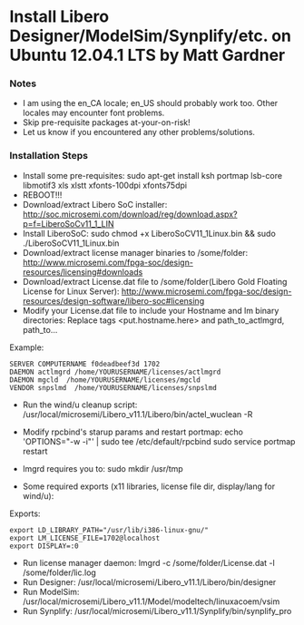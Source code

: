 # Install Libero Designer/ModelSim/Synplify/etc. on Ubuntu 12.04.1 LTS by Matt Gardner

### Notes
- I am using the en_CA locale; en_US should probably work too. Other locales may encounter font problems.
- Skip pre-requisite packages at-your-on-risk!
- Let us know if you encountered any other problems/solutions.

### Installation Steps

*	Install some pre-requisites: sudo apt-get install ksh portmap lsb-core libmotif3 xls xlstt xfonts-100dpi xfonts75dpi
*	REBOOT!!!
*	Download/extract Libero SoC installer: http://soc.microsemi.com/download/reg/download.aspx?p=f=LiberoSoCv11_1_LIN
*	Install LiberoSoC: sudo chmod +x LiberoSoCV11_1Linux.bin && sudo ./LiberoSoCV11_1Linux.bin
*	Download/extract license manager binaries to /some/folder: http://www.microsemi.com/fpga-soc/design-resources/licensing#downloads
*	Download/extract License.dat file to /some/folder(Libero Gold Floating License for Linux Server):  http://www.microsemi.com/fpga-soc/design-resources/design-software/libero-soc#licensing
*	Modify your License.dat file to include your Hostname and lm binary directories: Replace tags <put.hostname.here>  and path_to_actlmgrd, path_to...

Example:
	
	SERVER COMPUTERNAME f0deadbeef3d 1702
	DAEMON actlmgrd /home/YOURUSERNAME/licenses/actlmgrd
	DAEMON mgcld  /home/YOURUSERNAME/licenses/mgcld
	VENDOR snpslmd  /home/YOURUSERNAME/licenses/snpslmd

*	Run the wind/u cleanup script: /usr/local/microsemi/Libero_v11.1/Libero/bin/actel_wuclean -R
*	Modify rpcbind's starup params and restart portmap:
echo 'OPTIONS="-w -i"' | sudo tee /etc/default/rpcbind
sudo service portmap restart

*	lmgrd requires you to: sudo mkdir /usr/tmp
*	Some required exports (x11 libraries, license file dir, display/lang for wind/u):

Exports:

	export LD_LIBRARY_PATH="/usr/lib/i386-linux-gnu/"
	export LM_LICENSE_FILE=1702@localhost
	export DISPLAY=:0

*	Run license manager daemon: lmgrd -c /some/folder/License.dat -l /some/folder/lic.log
*	Run Designer: /usr/local/microsemi/Libero_v11.1/Libero/bin/designer
*	Run ModelSim: /usr/local/microsemi/Libero_v11.1/Model/modeltech/linuxacoem/vsim
*	Run Synplify: /usr/local/microsemi/Libero_v11.1/Synplify/bin/synplify_pro



